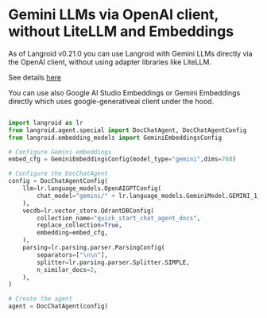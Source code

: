 # Gemini LLMs via OpenAI client, without LiteLLM and Embeddings

As of Langroid v0.21.0 you can use Langroid with Gemini LLMs directly 
via the OpenAI client, without using adapter libraries like LiteLLM.

See details [here](https://langroid.github.io/langroid/tutorials/non-openai-llms/)

You can use also Google AI Studio Embeddings or Gemini Embeddings directly
which uses google-generativeai client under the hood. 

```python 

import langroid as lr
from langroid.agent.special import DocChatAgent, DocChatAgentConfig
from langroid.embedding_models import GeminiEmbeddingsConfig

# Configure Gemini embeddings
embed_cfg = GeminiEmbeddingsConfig(model_type="gemini",dims=768)

# Configure the DocChatAgent 
config = DocChatAgentConfig(
    llm=lr.language_models.OpenAIGPTConfig(
        chat_model="gemini/" + lr.language_models.GeminiModel.GEMINI_1_5_FLASH_8B,
    ),
    vecdb=lr.vector_store.QdrantDBConfig(
        collection_name="quick_start_chat_agent_docs",
        replace_collection=True,
        embedding=embed_cfg,
    ),
    parsing=lr.parsing.parser.ParsingConfig(
        separators=["\n\n"],
        splitter=lr.parsing.parser.Splitter.SIMPLE,
        n_similar_docs=2,
    ),
)

# Create the agent
agent = DocChatAgent(config)
```




